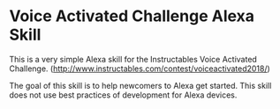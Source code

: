 # Voice Activated Challenge Alexa Skill

This is a very simple Alexa skill for the Instructables Voice Activated Challenge. (http://www.instructables.com/contest/voiceactivated2018/)

The goal of this skill is to help newcomers to Alexa get started.  This skill does not use best practices of development for Alexa devices.
